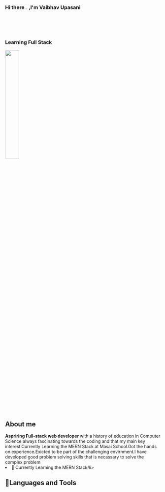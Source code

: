 ### Hi there <img width="2%" height="2%" src="https://raw.githubusercontent.com/MartinHeinz/MartinHeinz/master/wave.gif">,I'm Vaibhav Upasani
<h3>Learning Full Stack </h3>
<img width="30%" src="https://media.istockphoto.com/photos/web-development-and-web-design-concept-in-dark-blue-background-for-picture-id1291971619?b=1&k=20&m=1291971619&s=170667a&w=0&h=QHnZ92KhqdYO6zj0_dC_RWSsCJo1n_gaQ9XK0kHd7x0=">
<h2>About me</h2>
<b>Aspriring Full-stack web developer </b>with a history of education in Computer Science always fascinating towards the coding and that my main key interest.Currently Learning the MERN Stack at Masai School.Got the hands on experience.Exicted to be part of the challenging envirnment.I have developed good problem solving skills that is necassary to solve the complex problem
<li>🌱 Currently Learning the MERN Stack/li>
  

<h2>🚀Languages and Tools</h2>
